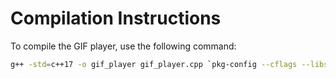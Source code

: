 # Compilation Instructions

To compile the GIF player, use the following command:

```bash
g++ -std=c++17 -o gif_player gif_player.cpp `pkg-config --cflags --libs opencv4` -lcurl -pthread
